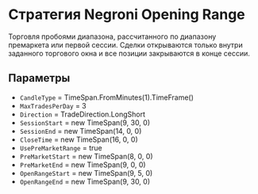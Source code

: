 # Стратегия Negroni Opening Range

Торговля пробоями диапазона, рассчитанного по диапазону премаркета или первой сессии. Сделки открываются только внутри заданного торгового окна и все позиции закрываются в конце сессии.

## Параметры
- `CandleType` = TimeSpan.FromMinutes(1).TimeFrame()
- `MaxTradesPerDay` = 3
- `Direction` = TradeDirection.LongShort
- `SessionStart` = new TimeSpan(9, 30, 0)
- `SessionEnd` = new TimeSpan(14, 0, 0)
- `CloseTime` = new TimeSpan(16, 0, 0)
- `UsePreMarketRange` = true
- `PreMarketStart` = new TimeSpan(8, 0, 0)
- `PreMarketEnd` = new TimeSpan(9, 0, 0)
- `OpenRangeStart` = new TimeSpan(9, 5, 0)
- `OpenRangeEnd` = new TimeSpan(9, 30, 0)
